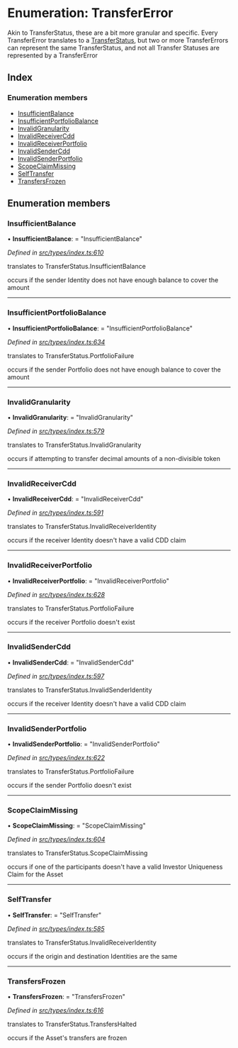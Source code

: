 # Enumeration: TransferError

Akin to TransferStatus, these are a bit more granular and specific. Every TransferError translates to
  a [TransferStatus](transferstatus.md), but two or more TransferErrors can represent the same TransferStatus, and
  not all Transfer Statuses are represented by a TransferError

## Index

### Enumeration members

* [InsufficientBalance](transfererror.md#insufficientbalance)
* [InsufficientPortfolioBalance](transfererror.md#insufficientportfoliobalance)
* [InvalidGranularity](transfererror.md#invalidgranularity)
* [InvalidReceiverCdd](transfererror.md#invalidreceivercdd)
* [InvalidReceiverPortfolio](transfererror.md#invalidreceiverportfolio)
* [InvalidSenderCdd](transfererror.md#invalidsendercdd)
* [InvalidSenderPortfolio](transfererror.md#invalidsenderportfolio)
* [ScopeClaimMissing](transfererror.md#scopeclaimmissing)
* [SelfTransfer](transfererror.md#selftransfer)
* [TransfersFrozen](transfererror.md#transfersfrozen)

## Enumeration members

###  InsufficientBalance

• **InsufficientBalance**: = "InsufficientBalance"

*Defined in [src/types/index.ts:610](https://github.com/PolymathNetwork/polymesh-sdk/blob/31a16a34/src/types/index.ts#L610)*

translates to TransferStatus.InsufficientBalance

occurs if the sender Identity does not have enough balance to cover the amount

___

###  InsufficientPortfolioBalance

• **InsufficientPortfolioBalance**: = "InsufficientPortfolioBalance"

*Defined in [src/types/index.ts:634](https://github.com/PolymathNetwork/polymesh-sdk/blob/31a16a34/src/types/index.ts#L634)*

translates to TransferStatus.PortfolioFailure

occurs if the sender Portfolio does not have enough balance to cover the amount

___

###  InvalidGranularity

• **InvalidGranularity**: = "InvalidGranularity"

*Defined in [src/types/index.ts:579](https://github.com/PolymathNetwork/polymesh-sdk/blob/31a16a34/src/types/index.ts#L579)*

translates to TransferStatus.InvalidGranularity

occurs if attempting to transfer decimal amounts of a non-divisible token

___

###  InvalidReceiverCdd

• **InvalidReceiverCdd**: = "InvalidReceiverCdd"

*Defined in [src/types/index.ts:591](https://github.com/PolymathNetwork/polymesh-sdk/blob/31a16a34/src/types/index.ts#L591)*

translates to TransferStatus.InvalidReceiverIdentity

occurs if the receiver Identity doesn't have a valid CDD claim

___

###  InvalidReceiverPortfolio

• **InvalidReceiverPortfolio**: = "InvalidReceiverPortfolio"

*Defined in [src/types/index.ts:628](https://github.com/PolymathNetwork/polymesh-sdk/blob/31a16a34/src/types/index.ts#L628)*

translates to TransferStatus.PortfolioFailure

occurs if the receiver Portfolio doesn't exist

___

###  InvalidSenderCdd

• **InvalidSenderCdd**: = "InvalidSenderCdd"

*Defined in [src/types/index.ts:597](https://github.com/PolymathNetwork/polymesh-sdk/blob/31a16a34/src/types/index.ts#L597)*

translates to TransferStatus.InvalidSenderIdentity

occurs if the receiver Identity doesn't have a valid CDD claim

___

###  InvalidSenderPortfolio

• **InvalidSenderPortfolio**: = "InvalidSenderPortfolio"

*Defined in [src/types/index.ts:622](https://github.com/PolymathNetwork/polymesh-sdk/blob/31a16a34/src/types/index.ts#L622)*

translates to TransferStatus.PortfolioFailure

occurs if the sender Portfolio doesn't exist

___

###  ScopeClaimMissing

• **ScopeClaimMissing**: = "ScopeClaimMissing"

*Defined in [src/types/index.ts:604](https://github.com/PolymathNetwork/polymesh-sdk/blob/31a16a34/src/types/index.ts#L604)*

translates to TransferStatus.ScopeClaimMissing

occurs if one of the participants doesn't have a valid Investor Uniqueness Claim for
  the Asset

___

###  SelfTransfer

• **SelfTransfer**: = "SelfTransfer"

*Defined in [src/types/index.ts:585](https://github.com/PolymathNetwork/polymesh-sdk/blob/31a16a34/src/types/index.ts#L585)*

translates to TransferStatus.InvalidReceiverIdentity

occurs if the origin and destination Identities are the same

___

###  TransfersFrozen

• **TransfersFrozen**: = "TransfersFrozen"

*Defined in [src/types/index.ts:616](https://github.com/PolymathNetwork/polymesh-sdk/blob/31a16a34/src/types/index.ts#L616)*

translates to TransferStatus.TransfersHalted

occurs if the Asset's transfers are frozen
